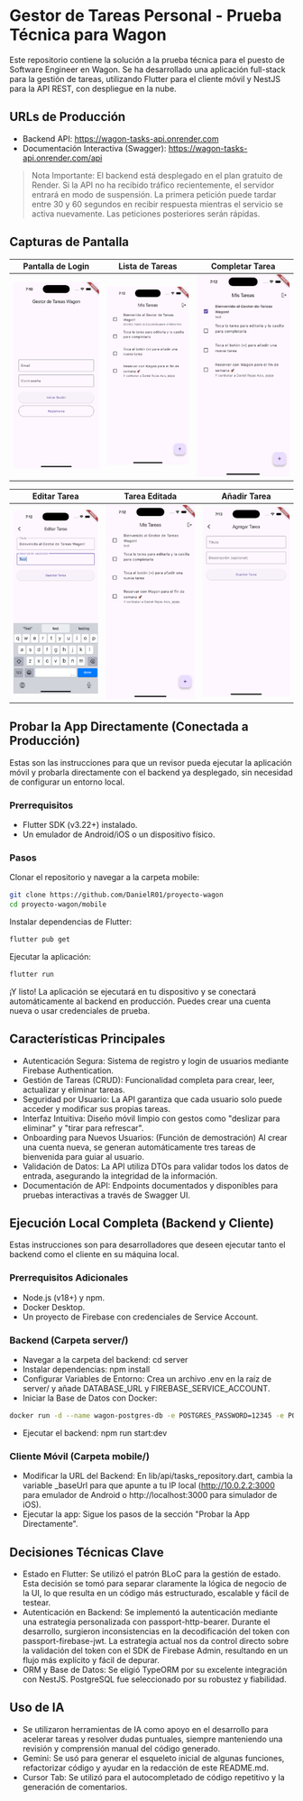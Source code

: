 # Gestor de Tareas Personal - Prueba Técnica para Wagon

Este repositorio contiene la solución a la prueba técnica para el puesto de Software Engineer en Wagon. Se ha desarrollado una aplicación full-stack para la gestión de tareas, utilizando Flutter para el cliente móvil y NestJS para la API REST, con despliegue en la nube.

## URLs de Producción
- Backend API: https://wagon-tasks-api.onrender.com
- Documentación Interactiva (Swagger): https://wagon-tasks-api.onrender.com/api

> Nota Importante: El backend está desplegado en el plan gratuito de Render. Si la API no ha recibido tráfico recientemente, el servidor entrará en modo de suspensión. La primera petición puede tardar entre 30 y 60 segundos en recibir respuesta mientras el servicio se activa nuevamente. Las peticiones posteriores serán rápidas.

## Capturas de Pantalla

| Pantalla de Login | Lista de Tareas | Completar Tarea |
| :---------------: | :-------------: | :-----------------: |
| ![Pantalla de Login](screenshots/inicio_sesion.png) | ![Lista de Tareas](screenshots/lista.png) | ![Pantalla de Añadir/Editar Tarea](screenshots/completar.png) |

| Editar Tarea | Tarea Editada | Añadir Tarea |
| :---------------: | :-------------: | :-----------------: |
| ![Pantalla de Login](screenshots/editar.png) | ![Lista de Tareas](screenshots/editada.png) | ![Pantalla de Añadir/Editar Tarea](screenshots/crear_tarea.png) |

## Probar la App Directamente (Conectada a Producción)
Estas son las instrucciones para que un revisor pueda ejecutar la aplicación móvil y probarla directamente con el backend ya desplegado, sin necesidad de configurar un entorno local.

### Prerrequisitos
- Flutter SDK (v3.22+) instalado.
- Un emulador de Android/iOS o un dispositivo físico.

### Pasos
Clonar el repositorio y navegar a la carpeta mobile:

```bash
git clone https://github.com/DanielR01/proyecto-wagon
cd proyecto-wagon/mobile
```

Instalar dependencias de Flutter:

```bash
flutter pub get
```

Ejecutar la aplicación:

```bash
flutter run
```

¡Y listo! La aplicación se ejecutará en tu dispositivo y se conectará automáticamente al backend en producción. Puedes crear una cuenta nueva o usar credenciales de prueba.

## Características Principales
- Autenticación Segura: Sistema de registro y login de usuarios mediante Firebase Authentication.
- Gestión de Tareas (CRUD): Funcionalidad completa para crear, leer, actualizar y eliminar tareas.
- Seguridad por Usuario: La API garantiza que cada usuario solo puede acceder y modificar sus propias tareas.
- Interfaz Intuitiva: Diseño móvil limpio con gestos como "deslizar para eliminar" y "tirar para refrescar".
- Onboarding para Nuevos Usuarios: (Función de demostración) Al crear una cuenta nueva, se generan automáticamente tres tareas de bienvenida para guiar al usuario.
- Validación de Datos: La API utiliza DTOs para validar todos los datos de entrada, asegurando la integridad de la información.
- Documentación de API: Endpoints documentados y disponibles para pruebas interactivas a través de Swagger UI.

## Ejecución Local Completa (Backend y Cliente)
Estas instrucciones son para desarrolladores que deseen ejecutar tanto el backend como el cliente en su máquina local.

### Prerrequisitos Adicionales
- Node.js (v18+) y npm.
- Docker Desktop.
- Un proyecto de Firebase con credenciales de Service Account.

### Backend (Carpeta server/)
- Navegar a la carpeta del backend: cd server
- Instalar dependencias: npm install
- Configurar Variables de Entorno: Crea un archivo .env en la raíz de server/ y añade DATABASE_URL y FIREBASE_SERVICE_ACCOUNT.
- Iniciar la Base de Datos con Docker:

```bash
docker run -d --name wagon-postgres-db -e POSTGRES_PASSWORD=12345 -e POSTGRES_USER=postgres -e POSTGRES_DB=tasks -p 5432:5432 -v wagon-pgdata:/var/lib/postgresql/data postgres:14-alpine
```

- Ejecutar el backend: npm run start:dev

### Cliente Móvil (Carpeta mobile/)
- Modificar la URL del Backend: En lib/api/tasks_repository.dart, cambia la variable _baseUrl para que apunte a tu IP local (http://10.0.2.2:3000 para emulador de Android o http://localhost:3000 para simulador de iOS).
- Ejecutar la app: Sigue los pasos de la sección "Probar la App Directamente".

## Decisiones Técnicas Clave
- Estado en Flutter: Se utilizó el patrón BLoC para la gestión de estado. Esta decisión se tomó para separar claramente la lógica de negocio de la UI, lo que resulta en un código más estructurado, escalable y fácil de testear.
- Autenticación en Backend: Se implementó la autenticación mediante una estrategia personalizada con passport-http-bearer. Durante el desarrollo, surgieron inconsistencias en la decodificación del token con passport-firebase-jwt. La estrategia actual nos da control directo sobre la validación del token con el SDK de Firebase Admin, resultando en un flujo más explícito y fácil de depurar.
- ORM y Base de Datos: Se eligió TypeORM por su excelente integración con NestJS. PostgreSQL fue seleccionado por su robustez y fiabilidad.

## Uso de IA
- Se utilizaron herramientas de IA como apoyo en el desarrollo para acelerar tareas y resolver dudas puntuales, siempre manteniendo una revisión y comprensión manual del código generado.
- Gemini: Se usó para generar el esqueleto inicial de algunas funciones, refactorizar código y ayudar en la redacción de este README.md.
- Cursor Tab: Se utilizó para el autocompletado de código repetitivo y la generación de comentarios.